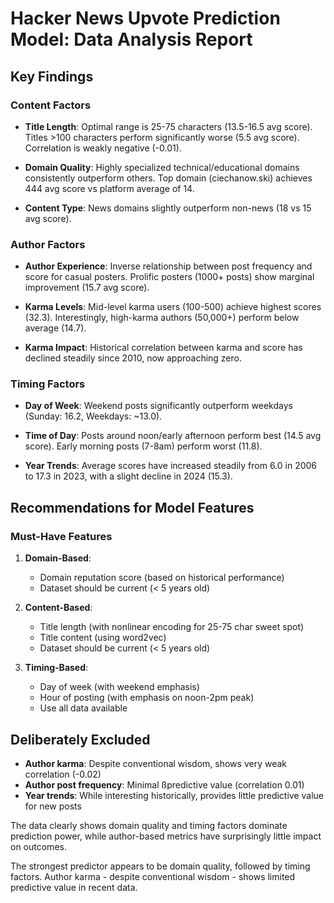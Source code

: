 # Hacker News Upvote Prediction Model: Data Analysis Report

## Key Findings

### Content Factors

- **Title Length**: Optimal range is 25-75 characters (13.5-16.5 avg score). Titles >100 characters perform significantly worse (5.5 avg score). Correlation is weakly negative (-0.01).

- **Domain Quality**: Highly specialized technical/educational domains consistently outperform others. Top domain (ciechanow.ski) achieves 444 avg score vs platform average of 14.

- **Content Type**: News domains slightly outperform non-news (18 vs 15 avg score).

### Author Factors

- **Author Experience**: Inverse relationship between post frequency and score for casual posters. Prolific posters (1000+ posts) show marginal improvement (15.7 avg score).

- **Karma Levels**: Mid-level karma users (100-500) achieve highest scores (32.3). Interestingly, high-karma authors (50,000+) perform below average (14.7).

- **Karma Impact**: Historical correlation between karma and score has declined steadily since 2010, now approaching zero.

### Timing Factors

- **Day of Week**: Weekend posts significantly outperform weekdays (Sunday: 16.2, Weekdays: ~13.0).

- **Time of Day**: Posts around noon/early afternoon perform best (14.5 avg score). Early morning posts (7-8am) perform worst (11.8).

- **Year Trends**: Average scores have increased steadily from 6.0 in 2006 to 17.3 in 2023, with a slight decline in 2024 (15.3).

## Recommendations for Model Features

### Must-Have Features

1. **Domain-Based**:

   - Domain reputation score (based on historical performance)
   - Dataset should be current (< 5 years old)

2. **Content-Based**:

   - Title length (with nonlinear encoding for 25-75 char sweet spot)
   - Title content (using word2vec)
   - Dataset should be current (< 5 years old)

3. **Timing-Based**:

   - Day of week (with weekend emphasis)
   - Hour of posting (with emphasis on noon-2pm peak)
   - Use all data available

## Deliberately Excluded

- **Author karma**: Despite conventional wisdom, shows very weak correlation (-0.02)
- **Author post frequency**: Minimal ßpredictive value (correlation 0.01)
- **Year trends**: While interesting historically, provides little predictive value for new posts

The data clearly shows domain quality and timing factors dominate prediction power, while author-based metrics have surprisingly little impact on outcomes.

The strongest predictor appears to be domain quality, followed by timing factors. Author karma - despite conventional wisdom - shows limited predictive value in recent data.
